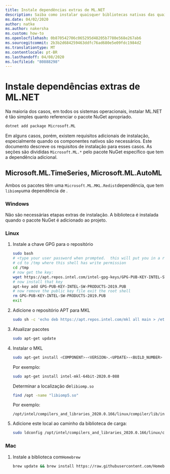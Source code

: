 ```yaml
---
title: Instale dependências extras de ML.NET
description: Saiba como instalar quaisquer bibliotecas nativas das quais ML.NET pacotes dependem, mas não sejam instalados com os pacotes NuGet
ms.date: 04/02/2020
author: natke
ms.author: nakersha
ms.custom: how-to
ms.openlocfilehash: 0b870542706c065295d48205b7780e568e267ab6
ms.sourcegitcommit: 2b3b2d684259463ddfc76ad680e5e09fdc1984d2
ms.translationtype: MT
ms.contentlocale: pt-BR
ms.lasthandoff: 04/08/2020
ms.locfileid: "80888298"
---
```

# <a name="install-extra-mlnet-dependencies"></a>Instale dependências extras de ML.NET

Na maioria dos casos, em todos os sistemas operacionais, instalar ML.NET é tão simples quanto referenciar o pacote NuGet apropriado.

```bash
dotnet add package Microsoft.ML
```

Em alguns casos, porém, existem requisitos adicionais de instalação, especialmente quando os componentes nativos são necessários. Este documento descreve os requisitos de instalação para esses casos. As seções são divididas `Microsoft.ML.*` pelo pacote NuGet específico que tem a dependência adicional.

## <a name="microsoftmltimeseries-microsoftmlautoml"></a>Microsoft.ML.TimeSeries, Microsoft.ML.AutoML

Ambos os pacotes têm uma `Microsoft.ML.MKL.Redist`dependência, que tem `libiomp`uma dependência de .

### <a name="windows"></a>Windows

Não são necessárias etapas extras de instalação. A biblioteca é instalada quando o pacote NuGet é adicionado ao projeto.

### <a name="linux"></a>Linux

1. Instale a chave GPG para o repositório

    ```bash
    sudo bash
    # <type your user password when prompted.  this will put you in a root shell>
    # cd to /tmp where this shell has write permission
    cd /tmp
    # now get the key:
    wget https://apt.repos.intel.com/intel-gpg-keys/GPG-PUB-KEY-INTEL-SW-PRODUCTS-2019.PUB
    # now install that key
    apt-key add GPG-PUB-KEY-INTEL-SW-PRODUCTS-2019.PUB
    # now remove the public key file exit the root shell
    rm GPG-PUB-KEY-INTEL-SW-PRODUCTS-2019.PUB
    exit
    ```

2. Adicione o repositório APT para MKL

    ```bash
    sudo sh -c 'echo deb https://apt.repos.intel.com/mkl all main > /etc/apt/sources.list.d/intel-mkl.list'
    ```

3. Atualizar pacotes

    ```bash
    sudo apt-get update
    ```

4. Instalar o MKL

    ```bash
    sudo apt-get install <COMPONENT>-<VERSION>.<UPDATE>-<BUILD_NUMBER>
    ```

    Por exemplo:

    ```bash
    sudo apt-get install intel-mkl-64bit-2020.0-088
    ```

    Determinar a localização de`libiomp.so`

    ```bash
    find /opt -name "libiomp5.so"
    ```

    Por exemplo:

    ```output
    /opt/intel/compilers_and_libraries_2020.0.166/linux/compiler/lib/intel64_lin/libiomp5.so
    ```

5. Adicione este local ao caminho da biblioteca de carga:

    ```bash
    sudo ldconfig /opt/intel/compilers_and_libraries_2020.0.166/linux/compiler/lib/intel64_li
    ```

### <a name="mac"></a>Mac

1. Instale a biblioteca com`Homebrew`

    ```bash
    brew update && brew install https://raw.githubusercontent.com/Homebrew/homebrew-core/f5b1ac99a7fba27c19cee0bc4f036775c889b359/Formula/libomp.rb && brew link libomp --force
    ```
